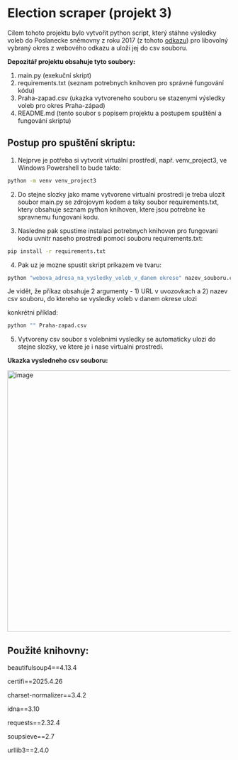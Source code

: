 # Election scraper (projekt 3)

Cílem tohoto projektu bylo vytvořit python script, který stáhne výsledky voleb do Poslanecke sněmovny z roku 2017  (z tohoto [odkazu](https://volby.cz/pls/ps2017nss/ps3?xjazyk=CZ)) pro libovolný vybraný okres z webového odkazu a uloží jej do csv souboru.

**Depozitář projektu obsahuje tyto soubory:**
1) main.py (exekuční skript)
2) requirements.txt (seznam potrebnych knihoven pro správné fungování kódu)
3) Praha-zapad.csv (ukazka vytvoreneho souboru se stazenymi výsledky voleb pro okres Praha-západ)
4) README.md (tento soubor s popisem projektu a postupem spuštění a fungování skriptu)

## Postup pro spuštění skriptu:
1) Nejprve je potřeba si vytvorit virtuální prostředí, např. venv_project3, ve Windows Powershell to bude takto:
   
```bash
python -m venv venv_project3
```

2) Do stejne slozky jako mame vytvorene virtualni prostredi je treba ulozit soubor main.py se zdrojovym kodem a taky soubor requirements.txt, ktery obsahuje seznam python knihoven, ktere jsou potrebne ke spravnemu fungovani kodu.

3) Nasledne pak spustime instalaci potrebnych knihoven pro fungovani kodu uvnitr naseho prostredi pomoci souboru requirements.txt:
   
```bash
pip install -r requirements.txt
```
4) Pak uz je mozne spustit skript prikazem ve tvaru:
 
```bash
python "webova_adresa_na_vysledky_voleb_v_danem okrese" nazev_souboru.csv
```
Je vidět, že příkaz obsahuje 2 argumenty - 1) URL v uvozovkach a 2) nazev csv souboru, do ktereho se vysledky voleb v danem okrese ulozi

konkrétni příklad:

```bash
python "" Praha-zapad.csv
```
5) Vytvoreny csv soubor s volebnimi vysledky se automaticky ulozi do stejne slozky, ve ktere je i nase virtualni prostredi.


**Ukazka vysledneho csv souboru:**

<img width="1501" height="589" alt="image" src="https://github.com/user-attachments/assets/cbff80ba-d287-40b5-ac7b-4c92acdb645e" />


## Použité knihovny:
beautifulsoup4==4.13.4

certifi==2025.4.26

charset-normalizer==3.4.2

idna==3.10

requests==2.32.4

soupsieve==2.7

urllib3==2.4.0
